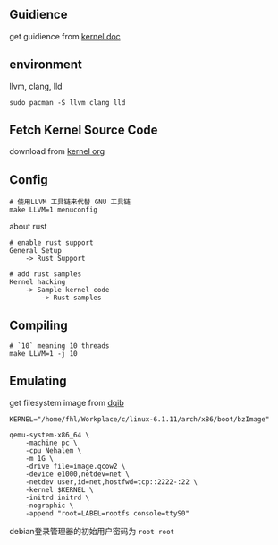 ## Guidience

get guidience from [kernel doc](https://www.kernel.org/doc)

## environment

llvm, clang, lld

```shell
sudo pacman -S llvm clang lld
```

## Fetch Kernel Source Code 

download from [kernel org](https://www.kernel.org/)

## Config

```shell
# 使用LLVM 工具链来代替 GNU 工具链
make LLVM=1 menuconfig
```

about rust

```
# enable rust support
General Setup
    -> Rust Support

# add rust samples
Kernel hacking
    -> Sample kernel code
        -> Rust samples

```

## Compiling

```shell
# `10` meaning 10 threads
make LLVM=1 -j 10
```

## Emulating

get filesystem image from [dqib](https://people.debian.org/~gio/dqib/)

```
KERNEL="/home/fhl/Workplace/c/linux-6.1.11/arch/x86/boot/bzImage"

qemu-system-x86_64 \
    -machine pc \
    -cpu Nehalem \
    -m 1G \
    -drive file=image.qcow2 \
    -device e1000,netdev=net \
    -netdev user,id=net,hostfwd=tcp::2222-:22 \
    -kernel $KERNEL \
    -initrd initrd \
    -nographic \
    -append "root=LABEL=rootfs console=ttyS0"
```

debian登录管理器的初始用户密码为 `root root`


